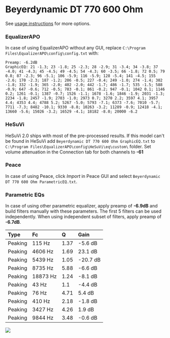 # Beyerdynamic DT 770 600 Ohm
See [usage instructions](https://github.com/jaakkopasanen/AutoEq#usage) for more options.

### EqualizerAPO
In case of using EqualizerAPO without any GUI, replace `C:\Program Files\EqualizerAPO\config\config.txt`
with:
```
Preamp: -6.2dB
GraphicEQ: 21 -1.3; 23 -1.8; 25 -2.3; 28 -2.9; 31 -3.4; 34 -3.8; 37 -4.0; 41 -4.3; 45 -4.5; 49 -4.5; 54 -4.3; 60 -3.5; 66 -1.8; 72 0.5; 79 0.8; 87 -2.3; 96 -5.1; 106 -5.9; 116 -5.9; 128 -5.4; 141 -4.5; 155 -2.6; 170 -2.3; 187 -1.2; 206 -0.5; 227 -0.4; 249 -1.0; 274 -1.4; 302 -1.8; 332 -1.9; 365 -2.0; 402 -2.0; 442 -1.7; 486 -1.7; 535 -1.5; 588 -0.9; 647 -0.6; 712 -0.5; 783 -0.1; 861 -0.2; 947 -0.1; 1042 0.1; 1146 0.2; 1261 -0.1; 1387 -0.7; 1526 -1.1; 1678 -1.6; 1846 -1.9; 2031 -1.3; 2234 -1.8; 2457 -1.9; 2703 -1.0; 2973 0.7; 3270 2.2; 3597 4.1; 3957 4.4; 4353 4.4; 4788 5.2; 5267 -5.0; 5793 -7.1; 6373 -7.6; 7010 -5.7; 7711 -7.3; 8482 -10.1; 9330 -8.8; 10263 -3.2; 11289 -0.9; 12418 -4.1; 13660 -5.6; 15026 -3.2; 16529 -4.1; 18182 -8.0; 20000 -6.2
```

### HeSuVi
HeSuVi 2.0 ships with most of the pre-processed results. If this model can't be found in HeSuVi add
`Beyerdynamic DT 770 600 Ohm GraphicEQ.txt` to `C:\Program Files\EqualizerAPO\config\HeSuVi\eq\custom\` folder.
Set volume attenuation in the Connection tab for both channels to **-61**

### Peace
In case of using Peace, click *Import* in Peace GUI and select `Beyerdynamic DT 770 600 Ohm ParametricEQ.txt`.

### Parametric EQs
In case of using other parametric equalizer, apply preamp of **-6.9dB** and build filters manually
with these parameters. The first 5 filters can be used independently.
When using independent subset of filters, apply preamp of **-6.7dB**.

| Type    | Fc       |    Q | Gain     |
|:--------|:---------|:-----|:---------|
| Peaking | 115 Hz   | 1.37 | -5.6 dB  |
| Peaking | 4606 Hz  | 1.69 | 23.1 dB  |
| Peaking | 5439 Hz  | 1.05 | -20.7 dB |
| Peaking | 8735 Hz  | 5.88 | -6.6 dB  |
| Peaking | 18873 Hz | 1.24 | -8.1 dB  |
| Peaking | 43 Hz    | 1.1  | -4.4 dB  |
| Peaking | 76 Hz    | 4.71 | 5.4 dB   |
| Peaking | 410 Hz   | 2.18 | -1.8 dB  |
| Peaking | 3427 Hz  | 4.26 | 1.9 dB   |
| Peaking | 9844 Hz  | 3.48 | -0.6 dB  |

![](https://raw.githubusercontent.com/jaakkopasanen/AutoEq/master/results/innerfidelity/sbaf-serious/Beyerdynamic%20DT%20770%20600%20Ohm/Beyerdynamic%20DT%20770%20600%20Ohm.png)